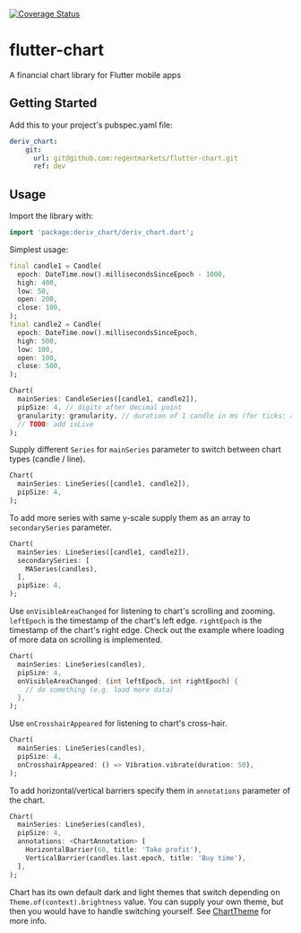 [![Coverage Status](https://coveralls.io/repos/github/regentmarkets/flutter-chart/badge.svg?branch=pull/7&t=AA56dN)](https://coveralls.io/github/regentmarkets/flutter-chart?branch=pull/7)

# flutter-chart
A financial chart library for Flutter mobile apps

## Getting Started

Add this to your project's pubspec.yaml file:

```yaml
deriv_chart:
    git:
      url: git@github.com:regentmarkets/flutter-chart.git
      ref: dev
```

## Usage

Import the library with:

```dart
import 'package:deriv_chart/deriv_chart.dart';
```

Simplest usage:

```dart
final candle1 = Candle(
  epoch: DateTime.now().millisecondsSinceEpoch - 1000,
  high: 400,
  low: 50,
  open: 200,
  close: 100,
);
final candle2 = Candle(
  epoch: DateTime.now().millisecondsSinceEpoch,
  high: 500,
  low: 100,
  open: 100,
  close: 500,
);

Chart(
  mainSeries: CandleSeries([candle1, candle2]),
  pipSize: 4, // digits after decimal point
  granularity: granularity, // duration of 1 candle in ms (for ticks: average ms difference between ticks)
  // TODO: add isLive
);
```

Supply different `Series` for `mainSeries` parameter to switch between chart types (candle / line).

```dart
Chart(
  mainSeries: LineSeries([candle1, candle2]),
  pipSize: 4,
);
```

To add more series with same y-scale supply them as an array to `secondarySeries` parameter.

```dart
Chart(
  mainSeries: LineSeries([candle1, candle2]),
  secondarySeries: [
    MASeries(candles),
  ],
  pipSize: 4,
);
```

Use `onVisibleAreaChanged` for listening to chart's scrolling and zooming.
`leftEpoch` is the timestamp of the chart's left edge.
`rightEpoch` is the timestamp of the chart's right edge.
Check out the example where loading of more data on scrolling is implemented.

```dart
Chart(
  mainSeries: LineSeries(candles),
  pipSize: 4,
  onVisibleAreaChanged: (int leftEpoch, int rightEpoch) {
    // do something (e.g. load more data)
  },
);
```

Use `onCrosshairAppeared` for listening to chart's cross-hair.

```dart
Chart(
  mainSeries: LineSeries(candles),
  pipSize: 4,
  onCrosshairAppeared: () => Vibration.vibrate(duration: 50),
);
```

To add horizontal/vertical barriers specify them in `annotations` parameter of the chart.

```dart
Chart(
  mainSeries: LineSeries(candles),
  pipSize: 4,
  annotations: <ChartAnnotation> [
    HorizontalBarrier(60, title: 'Take profit'),
    VerticalBarrier(candles.last.epoch, title: 'Buy time'),
  ],
);
```

Chart has its own default dark and light themes that switch depending on `Theme.of(context).brightness` value.
You can supply your own theme, but then you would have to handle switching yourself. See [ChartTheme](https://github.com/regentmarkets/flutter-chart/blob/dev/lib/src/theme/chart_theme.dart) for more info.
